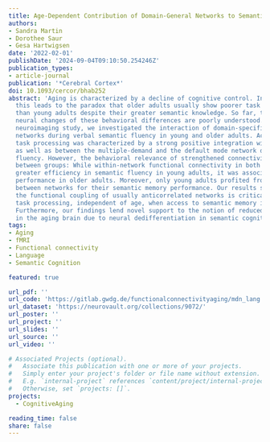 ```yaml
---
title: Age-Dependent Contribution of Domain-General Networks to Semantic Cognition
authors:
- Sandra Martin
- Dorothee Saur
- Gesa Hartwigsen
date: '2022-02-01'
publishDate: '2024-09-04T09:10:50.254246Z'
publication_types:
- article-journal
publication: '*Cerebral Cortex*'
doi: 10.1093/cercor/bhab252
abstract: 'Aging is characterized by a decline of cognitive control. In semantic cognition,
  this leads to the paradox that older adults usually show poorer task performance
  than young adults despite their greater semantic knowledge. So far, the underlying
  neural changes of these behavioral differences are poorly understood. In the current
  neuroimaging study, we investigated the interaction of domain-specific and domain-general
  networks during verbal semantic fluency in young and older adults. Across age groups,
  task processing was characterized by a strong positive integration within the multiple-demand
  as well as between the multiple-demand and the default mode network during semantic
  fluency. However, the behavioral relevance of strengthened connectivity differed
  between groups: While within-network functional connectivity in both networks predicted
  greater efficiency in semantic fluency in young adults, it was associated with slower
  performance in older adults. Moreover, only young adults profited from connectivity
  between networks for their semantic memory performance. Our results suggest that
  the functional coupling of usually anticorrelated networks is critical for successful
  task processing, independent of age, when access to semantic memory is required.
  Furthermore, our findings lend novel support to the notion of reduced efficiency
  in the aging brain due to neural dedifferentiation in semantic cognition.'
tags:
- Aging
- fMRI
- Functional connectivity
- Language
- Semantic Cognition

featured: true

url_pdf: ''
url_code: 'https://gitlab.gwdg.de/functionalconnectivityaging/mdn_lang'
url_dataset: 'https://neurovault.org/collections/9072/'
url_poster: ''
url_project: ''
url_slides: ''
url_source: ''
url_video: ''

# Associated Projects (optional).
#   Associate this publication with one or more of your projects.
#   Simply enter your project's folder or file name without extension.
#   E.g. `internal-project` references `content/project/internal-project/index.md`.
#   Otherwise, set `projects: []`.
projects:
  - CognitiveAging

reading_time: false
share: false
---
```

